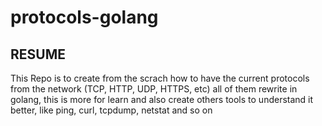 # protocols-golang

## RESUME
This Repo is to create from the scrach how to have the current protocols from the network (TCP, HTTP, UDP, HTTPS, etc) all of them rewrite in golang, this is more for learn and also create others tools to understand it better, like ping, curl, tcpdump, netstat and so on
